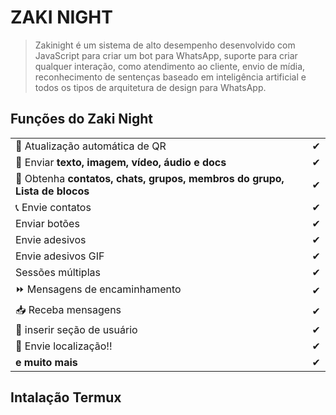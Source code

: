 # ZAKI NIGHT
 > Zakinight é um sistema de alto desempenho desenvolvido com JavaScript para criar um bot para WhatsApp, suporte para criar qualquer interação, como atendimento ao cliente, envio de mídia, reconhecimento de sentenças baseado em inteligência artificial e todos os tipos de arquitetura de design para WhatsApp.

## Funções do Zaki Night

|                                                               |   |
|---------------------------------------------------------------|---|
| 🚻 Atualização automática de QR  | ✔ |
| 📁 Enviar **texto, imagem, vídeo, áudio e docs** | ✔ |
| 👥 Obtenha **contatos, chats, grupos, membros do grupo, Lista de blocos** | ✔ |
| 📞 Envie contatos | ✔ |
| Enviar botões | ✔ |
| Envie adesivos | ✔ |
| Envie adesivos GIF | ✔ |
| Sessões múltiplas | ✔ |
| ⏩ Mensagens de encaminhamento | ✔ |
| 📥 Receba mensagens  | ✔ |
| 👤 inserir seção de usuário | ✔ |
| 📍 Envie localização!! | ✔ |
|**e muito mais** | ✔ |

## Intalação Termux
